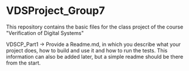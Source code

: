 # VDSProject_Group7
This repository contains the basic files for the class project of the course "Verification of Digital Systems"

VDSCP_Part1 -> Provide a Readme.md, in which you describe what your project does, how to build and use it and how to run the tests. This information can also be added 
later, but a simple readme should be there from the start.
